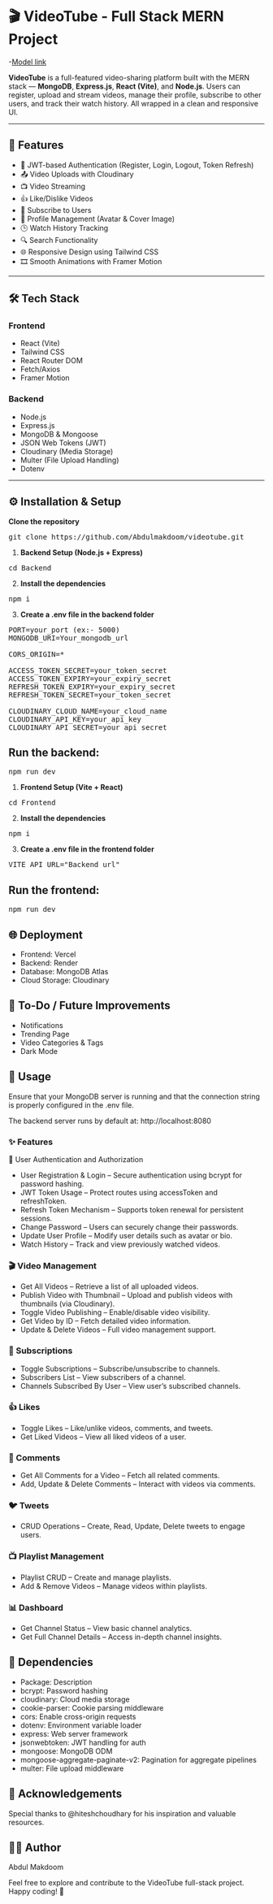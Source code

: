 # 🎬 VideoTube - Full Stack MERN Project

-[Model link](https://videotube-gules.vercel.app/)

**VideoTube** is a full-featured video-sharing platform built with the MERN stack — **MongoDB**, **Express.js**, **React (Vite)**, and **Node.js**. Users can register, upload and stream videos, manage their profile, subscribe to other users, and track their watch history. All wrapped in a clean and responsive UI.

---

## 🚀 Features

- 🔐 JWT-based Authentication (Register, Login, Logout, Token Refresh)
- 📤 Video Uploads with Cloudinary
- 📺 Video Streaming
- 👍 Like/Dislike Videos
- 🔔 Subscribe to Users
- 👤 Profile Management (Avatar & Cover Image)
- 🕒 Watch History Tracking
- 🔍 Search Functionality
- 🌐 Responsive Design using Tailwind CSS
- 🎞 Smooth Animations with Framer Motion

---

## 🛠 Tech Stack

### Frontend
- React (Vite)
- Tailwind CSS
- React Router DOM
- Fetch/Axios
- Framer Motion

### Backend
- Node.js
- Express.js
- MongoDB & Mongoose
- JSON Web Tokens (JWT)
- Cloudinary (Media Storage)
- Multer (File Upload Handling)
- Dotenv


---

## ⚙️ Installation & Setup

**Clone the repository**
<pre>git clone https://github.com/Abdulmakdoom/videotube.git</pre>

1. **Backend Setup (Node.js + Express)**
<pre>cd Backend</pre>

2. **Install the dependencies**
<pre>npm i</pre>

3. **Create a .env file in the backend folder**
<pre>PORT=your_port (ex:- 5000)
MONGODB_URI=Your_mongodb_url

CORS_ORIGIN=*

ACCESS_TOKEN_SECRET=your_token_secret
ACCESS_TOKEN_EXPIRY=your_expiry_secret
REFRESH_TOKEN_EXPIRY=your_expiry_secret
REFRESH_TOKEN_SECRET=your_token_secret

CLOUDINARY_CLOUD_NAME=your_cloud_name
CLOUDINARY_API_KEY=your_api_key
CLOUDINARY_API_SECRET=your_api_secret</pre>

## Run the backend:
<pre>npm run dev</pre>

1. **Frontend Setup (Vite + React)**
<pre>cd Frontend</pre>

2. **Install the dependencies**
<pre>npm i</pre>

3. **Create a .env file in the frontend folder**
<pre>VITE_API_URL="Backend url"</pre>

## Run the frontend:
<pre>npm run dev</pre>

## 🌐 Deployment
- Frontend: Vercel
- Backend: Render
- Database: MongoDB Atlas
- Cloud Storage: Cloudinary

## 📌 To-Do / Future Improvements
- Notifications
- Trending Page
- Video Categories & Tags
- Dark Mode


## 🚀 Usage
Ensure that your MongoDB server is running and that the connection string is properly configured in the .env file.

The backend server runs by default at:
http://localhost:8080

### ✨ Features
🔐 User Authentication and Authorization
- User Registration & Login – Secure authentication using bcrypt for password hashing.
- JWT Token Usage – Protect routes using accessToken and refreshToken.
- Refresh Token Mechanism – Supports token renewal for persistent sessions.
- Change Password – Users can securely change their passwords.
- Update User Profile – Modify user details such as avatar or bio.
- Watch History – Track and view previously watched videos.

### 🎬 Video Management
- Get All Videos – Retrieve a list of all uploaded videos.
- Publish Video with Thumbnail – Upload and publish videos with thumbnails (via Cloudinary).
- Toggle Video Publishing – Enable/disable video visibility.
- Get Video by ID – Fetch detailed video information.
- Update & Delete Videos – Full video management support.

### 🔔 Subscriptions
- Toggle Subscriptions – Subscribe/unsubscribe to channels.
- Subscribers List – View subscribers of a channel.
- Channels Subscribed By User – View user’s subscribed channels.

### 👍 Likes
- Toggle Likes – Like/unlike videos, comments, and tweets.
- Get Liked Videos – View all liked videos of a user.

### 💬 Comments
- Get All Comments for a Video – Fetch all related comments.
- Add, Update & Delete Comments – Interact with videos via comments.

### 🐦 Tweets
- CRUD Operations – Create, Read, Update, Delete tweets to engage users.

### 📺 Playlist Management
- Playlist CRUD – Create and manage playlists.
- Add & Remove Videos – Manage videos within playlists.

### 📊 Dashboard
- Get Channel Status – View basic channel analytics.
- Get Full Channel Details – Access in-depth channel insights.

## 🧩 Dependencies
- Package: Description
- bcrypt: Password hashing
- cloudinary: Cloud media storage
- cookie-parser: Cookie parsing middleware
- cors: Enable cross-origin requests
- dotenv: Environment variable loader
- express: Web server framework
- jsonwebtoken: JWT handling for auth
- mongoose: MongoDB ODM
- mongoose-aggregate-paginate-v2: Pagination for aggregate pipelines
- multer: File upload middleware


## 🙏 Acknowledgements
Special thanks to @hiteshchoudhary for his inspiration and valuable resources.



## 👨‍💻 Author
Abdul Makdoom

Feel free to explore and contribute to the VideoTube full-stack project. Happy coding! 🚀


